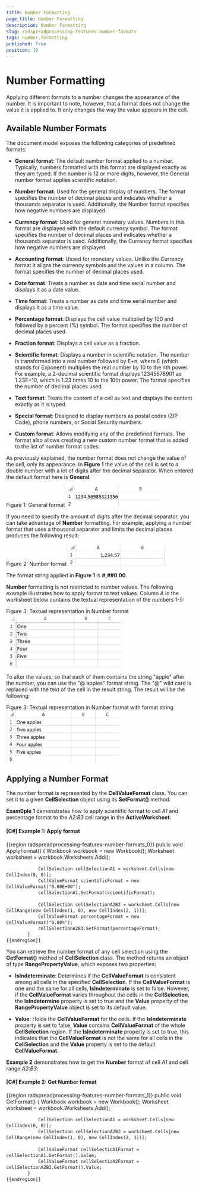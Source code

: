 ```yaml
---
title: Number Formatting
page_title: Number Formatting
description: Number Formatting
slug: radspreadprocessing-features-number-formats
tags: number,formatting
published: True
position: 10
---
```


# Number Formatting



Applying different formats to a number changes the appearance of the number. It is important to note, however, that a format does not change the value it is applied to. It only changes the way the value appears in the cell.
      

## Available Number Formats

The document model exposes the following categories of predefined formats:

* __General format__: The default number format applied to a number. Typically, numbers formatted with this format are displayed exactly as they are typed. If the number is 12 or more digits, however, the General number format applies scientific notation.
            

* __Number format__: Used for the general display of numbers. The format specifies the number of decimal places and indicates whether a thousands separator is used. Additionally, the Number format specifies how negative numbers are displayed.
            

* __Currency format__: Used for general monetary values. Numbers in this format are displayed with the default currency symbol. The format specifies the number of decimal places and indicates whether a thousands separator is used. Additionally, the Currency format specifies how negative numbers are displayed.
            

* __Accounting format__: Ussed for monetary values. Unlike the Currency format it aligns the currency symbols and the values in a column. The format specifies the number of decimal places used.
            

* __Date format__: Treats a number as date and time serial number and displays it as a date value.
            

* __Time format__: Treats a number as date and time serial number and displays it as a time value.
            

* __Percentage format__: Displays the cell value multiplied by 100 and followed by a percent (%) symbol. The format specifies the number of decimal places used.
            

* __Fraction format__: Displays a cell value as a fraction.
            

* __Scientific format__: Displays a number in scientific notation. The number is transformed into a real number followed by E+n, where E (which stands for Exponent) multiplies the real number by 10 to the nth power. For example, a 2-decimal scientific format displays 12345678901 as 1.23E+10, which is 1.23 times 10 to the 10th power. The format specifies the number of decimal places used.
            

* __Text format__: Treats the content of a cell as text and displays the content exactly as it is typed.
            

* __Special format__: Designed to display numbers as postal codes (ZIP Code), phone numbers, or Social Security numbers.
            

* __Custom format__: Allows modifying any of the predefined formats. The format also allows creating a new custom number format that is added to the list of number format codes.
            

As previously explained, the number format does not change the value of the cell, only its appearance. In __Figure 1__ the value of the cell is set to a double number with a lot of digits after the decimal separator. When entered the default format here is __General__.
        

Figure 1: General format![Rad Spread Processing Features Number Formatting 01](images/RadSpreadProcessing_Features_Number_Formatting_01.png)

If you need to specify the amount of digits after the decimal separator, you can take advantage of __Number__ formatting. For example, applying a number format that uses a thousand separator and limits the decimal places produces the following result:
        

Figure 2: Number format![Rad Spread Processing Features Number Formatting 02](images/RadSpreadProcessing_Features_Number_Formatting_02.png)

The format string applied in __Figure 1__ is __#,##0.00__.
        

__Number__ formatting is not restricted to number values. The following example illustrates how to apply format to text values. Column *A* in the worksheet below contains the textual representation of the numbers 1-5:
        

Figure 3: Textual representation in Number format![Rad Spread Processing Features Number Formatting 03](images/RadSpreadProcessing_Features_Number_Formatting_03.png)

To alter the values, so that each of them contains the string "apple" after the number, you can use the "@ apples" format string.
          The "@" wild card is replaced with the text of the cell in the result string. The result will be the following:
        

Figure 3: Textual representation in Number format with format string![Rad Spread Processing Features Number Formatting 04](images/RadSpreadProcessing_Features_Number_Formatting_04.png)

## Applying a Number Format

The number format is represented by the __CellValueFormat__ class. You can set it to a given __CellSelection__ object using its __SetFormat()__ method.
        

__Exam0ple 1__ demonstrates how to apply scientific format to cell *A1* and percentage format to the *A2:B3* cell range in the __ActiveWorksheet__:
        

#### __[C#] Example 1: Apply format__

{{region radspreadprocessing-features-number-formats_0}}
	        public void ApplyFormat()
	        {
	            Workbook workbook = new Workbook();
	            Worksheet worksheet = workbook.Worksheets.Add();
	
	            CellSelection cellSelectionA1 = worksheet.Cells[new CellIndex(0, 0)];
	            CellValueFormat scientificFormat = new CellValueFormat("0.00E+00");
	            cellSelectionA1.SetFormat(scientificFormat);
	
	            CellSelection cellSelectionA2B3 = worksheet.Cells[new CellRange(new CellIndex(1, 0), new CellIndex(2, 1))];
	            CellValueFormat percentageFormat = new CellValueFormat("0.00%");
	            cellSelectionA2B3.SetFormat(percentageFormat);
	        }
	{{endregion}}



You can retrieve the number format of any cell selection using the __GetFormat()__ method of __CellSelection__ class. The method returns an object of type __RangePropertyValue<CellValueFormat>__, which exposes two properties:
        

* __IsIndeterminate__: Determines if the __CellValueFormat__ is consistent among all cells in the specified __CellSelection__. If the __CellValueFormat__ is one and the same for all cells, __IsIndeterminate__ is set to false. However, if the __CellValueFormat__ varies throughout the cells in the __CellSelection__, the __IsIndetermine__ property is set to true and the __Value__ property of the __RangePropertyValue<T>__ object is set to its default value.
            

* __Value__: Holds the __CellValueFormat__ for the cells. If the __IsIndeterminate__ property is set to false, __Value__ contains __CellValueFormat__ of the whole __CellSelection__ region. If the __IsIndeterminate__ property is set to true, this indicates that the __CellValueFormat__ is not the same for all cells in the __CellSelection__ and the __Value__ property is set to the default __CellValueFormat__.
            

__Example 2__ demonstrates how to get the __Number__ format of cell *A1* and cell range
          *A2:B3*:
        

#### __[C#] Example 2: Get Number format__

{{region radspreadprocessing-features-number-formats_1}}
	        public void GetFormat()
	        {
	            Workbook workbook = new Workbook();
	            Worksheet worksheet = workbook.Worksheets.Add();
	
	            CellSelection cellSelectionA1 = worksheet.Cells[new CellIndex(0, 0)];
	            CellSelection cellSelectionA2B3 = worksheet.Cells[new CellRange(new CellIndex(1, 0), new CellIndex(2, 1))];
	
	            CellValueFormat cellSelectioA1Format = cellSelectionA1.GetFormat().Value;
	            CellValueFormat cellSelectioA2Format = cellSelectionA2B3.GetFormat().Value;
	        }
	{{endregion}}



